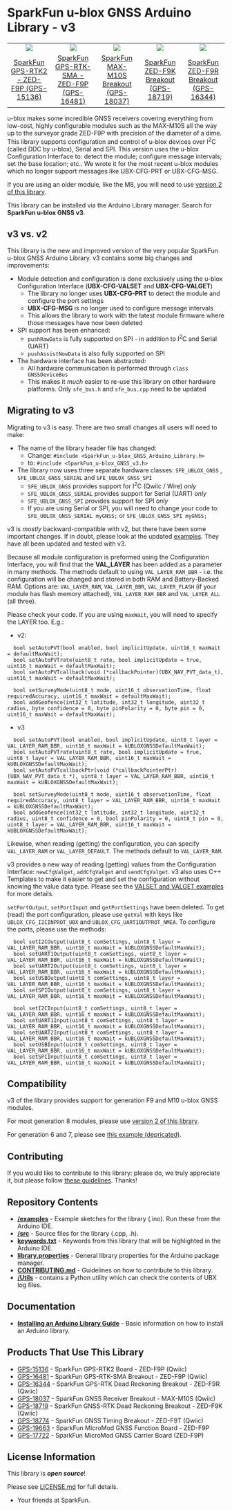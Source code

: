 # SparkFun u-blox GNSS Arduino Library - v3

<table class="table table-hover table-striped table-bordered">
  <tr align="center">
   <td><a href="https://www.sparkfun.com/products/15136"><img src="https://cdn.sparkfun.com//assets/parts/1/3/5/1/4/15136-SparkFun_GPS-RTK2_Board_-_ZED-F9P__Qwiic_-03.jpg"></a></td>
   <td><a href="https://www.sparkfun.com/products/16481"><img src="https://cdn.sparkfun.com//assets/parts/1/5/3/5/2/16481-SparkFun_GPS-RTK-SMA_Breakout_-_ZED-F9P__Qwiic_-01a.jpg"></a></td>
   <td><a href="https://www.sparkfun.com/products/18037"><img src="https://cdn.sparkfun.com//assets/parts/1/7/3/4/1/18037-SparkFun_GNSS_Receiver_Breakout_-_MAX-M10S__Qwiic_-01_Default.jpg"></a></td>
   <td><a href="https://www.sparkfun.com/products/18719"><img src="https://cdn.sparkfun.com//assets/parts/1/8/2/6/6/18719-SparkFun_GNSS-RTK_Dead_Reckoning_Breakout_-_ZED-F9K__Qwiic_-01.jpg"></a></td>
    <td><a href="https://www.sparkfun.com/products/16344"><img src="https://cdn.sparkfun.com//assets/parts/1/5/0/5/9/16344-SparkFun_GPS-RTK_Dead_Reckoning_Breakout_-_ZED-F9R__Qwiic_-01a.jpg"></a></td>
  </tr>
  <tr align="center">
    <td><a href="https://www.sparkfun.com/products/15136">SparkFun GPS-RTK2 - ZED-F9P (GPS-15136)</a></td>
    <td><a href="https://www.sparkfun.com/products/16481">SparkFun GPS-RTK-SMA - ZED-F9P (GPS-16481)</a></td>
    <td><a href="https://www.sparkfun.com/products/18037">SparkFun MAX-M10S Breakout (GPS-18037)</a></td>
    <td><a href="https://www.sparkfun.com/products/18719">SparkFun ZED-F9K Breakout (GPS-18719)</a></td>
    <td><a href="https://www.sparkfun.com/products/16344">SparkFun ZED-F9R Breakout (GPS-16344)</a></td>
  </tr>
</table>

u-blox makes some incredible GNSS receivers covering everything from low-cost, highly configurable modules such as the MAX-M10S all the way up to the surveyor grade ZED-F9P with precision of the diameter of a dime. This library supports configuration and control of u-blox devices over I<sup>2</sup>C (called DDC by u-blox), Serial and SPI. This version uses the u-blox Configuration Interface to: detect the module; configure message intervals; set the base location; etc.. We wrote it for the most recent u-blox modules which no longer support messages like UBX-CFG-PRT or UBX-CFG-MSG.

If you are using an older module, like the M8, you will need to use [version 2 of this library](https://github.com/sparkfun/SparkFun_u-blox_GNSS_Arduino_Library).

This library can be installed via the Arduino Library manager. Search for **SparkFun u-blox GNSS v3**.

## v3 vs. v2

This library is the new and improved version of the very popular SparkFun u-blox GNSS Arduino Library. v3 contains some big changes and improvements:

* Module detection and configuration is done exclusively using the u-blox Configuration Interface (**UBX-CFG-VALSET** and **UBX-CFG-VALGET**)
  * The library no longer uses **UBX-CFG-PRT** to detect the module and configure the port settings
  * **UBX-CFG-MSG** is no longer used to configure message intervals
  * This allows the library to work with the latest module firmware where those messages have now been deleted
* SPI support has been enhanced:
  * ```pushRawData``` is fully supported on SPI - in addition to I<sup>2</sup>C and Serial (UART)
  * ```pushAssistNowData``` is also fully supported on SPI
* The hardware interface has been abstracted:
  * All hardware communication is performed through ```class GNSSDeviceBus```
  * This makes it _much_ easier to re-use this library on other hardware platforms. Only ```sfe_bus.h``` and ```sfe_bus.cpp``` need to be updated

## Migrating to v3

Migrating to v3 is easy. There are two small changes all users will need to make:

* The name of the library header file has changed:
  * Change: ```#include <SparkFun_u-blox_GNSS_Arduino_Library.h>```
  * to: ```#include <SparkFun_u-blox_GNSS_v3.h>```
* The library now uses three separate hardware classes: ```SFE_UBLOX_GNSS``` , ```SFE_UBLOX_GNSS_SERIAL``` and ```SFE_UBLOX_GNSS_SPI```
  * ```SFE_UBLOX_GNSS``` provides support for I<sup>2</sup>C (Qwiic / Wire) _only_
  * ```SFE_UBLOX_GNSS_SERIAL``` provides support for Serial (UART) _only_
  * ```SFE_UBLOX_GNSS_SPI``` provides support for SPI _only_
  * If you are using Serial or SPI, you will need to change your code to: ```SFE_UBLOX_GNSS_SERIAL myGNSS;``` or ```SFE_UBLOX_GNSS_SPI myGNSS;```

v3 is _mostly_ backward-compatible with v2, but there have been some important changes. If in doubt, please look at the updated [examples](./examples).
They have all been updated and tested with v3.

Because all module configuration is preformed using the Configuration Interface, you will find that the **VAL_LAYER** has been added as
a parameter in many methods. The methods default to using ```VAL_LAYER_RAM_BBR``` - i.e. the configuration will be changed and stored in both
RAM and Battery-Backed RAM. Options are: ```VAL_LAYER_RAM```, ```VAL_LAYER_BBR```, ```VAL_LAYER_FLASH``` (if your module has flash memory attached),
```VAL_LAYER_RAM_BBR``` and ```VAL_LAYER_ALL``` (all three).

Please check your code. If you are using ```maxWait```, you will need to specify the LAYER too. E.g.:

* v2:

```
  bool setAutoPVT(bool enabled, bool implicitUpdate, uint16_t maxWait = defaultMaxWait);
  bool setAutoPVTrate(uint8_t rate, bool implicitUpdate = true, uint16_t maxWait = defaultMaxWait);
  bool setAutoPVTcallback(void (*callbackPointer)(UBX_NAV_PVT_data_t), uint16_t maxWait = defaultMaxWait);

  bool setSurveyMode(uint8_t mode, uint16_t observationTime, float requiredAccuracy, uint16_t maxWait = defaultMaxWait);
  bool addGeofence(int32_t latitude, int32_t longitude, uint32_t radius, byte confidence = 0, byte pinPolarity = 0, byte pin = 0, uint16_t maxWait = defaultMaxWait);
```

* v3

```
  bool setAutoPVT(bool enabled, bool implicitUpdate, uint8_t layer = VAL_LAYER_RAM_BBR, uint16_t maxWait = kUBLOXGNSSDefaultMaxWait);
  bool setAutoPVTrate(uint8_t rate, bool implicitUpdate = true, uint8_t layer = VAL_LAYER_RAM_BBR, uint16_t maxWait = kUBLOXGNSSDefaultMaxWait);
  bool setAutoPVTcallbackPtr(void (*callbackPointerPtr)(UBX_NAV_PVT_data_t *), uint8_t layer = VAL_LAYER_RAM_BBR, uint16_t maxWait = kUBLOXGNSSDefaultMaxWait);

  bool setSurveyMode(uint8_t mode, uint16_t observationTime, float requiredAccuracy, uint8_t layer = VAL_LAYER_RAM_BBR, uint16_t maxWait = kUBLOXGNSSDefaultMaxWait);
  bool addGeofence(int32_t latitude, int32_t longitude, uint32_t radius, uint8_t confidence = 0, bool pinPolarity = 0, uint8_t pin = 0, uint8_t layer = VAL_LAYER_RAM_BBR, uint16_t maxWait = kUBLOXGNSSDefaultMaxWait);
```

Likewise, when reading (getting) the configuration, you can specify ```VAL_LAYER_RAM``` or ```VAL_LAYER_DEFAULT```. The methods default to ```VAL_LAYER_RAM```.

v3 provides a new way of reading (getting) values from the Configuration Interface: ```newCfgValget```, ```addCfgValget``` and ```sendCfgValget```.
v3 also uses C++ Templates to make it easier to get and set the configuration without knowing the value data type.
Please see the [VALSET and VALGET examples](./examples/VALGET_and_VALSET/) for more details.

```setPortOutput```, ```setPortInput``` and ```getPortSettings``` have been deleted.
To get (read) the port configuration, please use ```getVal``` with keys like ```UBLOX_CFG_I2CINPROT_UBX``` and ```UBLOX_CFG_UART1OUTPROT_NMEA```.
To configure the ports, please use the methods:

```
  bool setI2COutput(uint8_t comSettings, uint8_t layer = VAL_LAYER_RAM_BBR, uint16_t maxWait = kUBLOXGNSSDefaultMaxWait);
  bool setUART1Output(uint8_t comSettings, uint8_t layer = VAL_LAYER_RAM_BBR, uint16_t maxWait = kUBLOXGNSSDefaultMaxWait);
  bool setUART2Output(uint8_t comSettings, uint8_t layer = VAL_LAYER_RAM_BBR, uint16_t maxWait = kUBLOXGNSSDefaultMaxWait);
  bool setUSBOutput(uint8_t comSettings, uint8_t layer = VAL_LAYER_RAM_BBR, uint16_t maxWait = kUBLOXGNSSDefaultMaxWait);
  bool setSPIOutput(uint8_t comSettings, uint8_t layer = VAL_LAYER_RAM_BBR, uint16_t maxWait = kUBLOXGNSSDefaultMaxWait);

  bool setI2CInput(uint8_t comSettings, uint8_t layer = VAL_LAYER_RAM_BBR, uint16_t maxWait = kUBLOXGNSSDefaultMaxWait);
  bool setUART1Input(uint8_t comSettings, uint8_t layer = VAL_LAYER_RAM_BBR, uint16_t maxWait = kUBLOXGNSSDefaultMaxWait);
  bool setUART2Input(uint8_t comSettings, uint8_t layer = VAL_LAYER_RAM_BBR, uint16_t maxWait = kUBLOXGNSSDefaultMaxWait);
  bool setUSBInput(uint8_t comSettings, uint8_t layer = VAL_LAYER_RAM_BBR, uint16_t maxWait = kUBLOXGNSSDefaultMaxWait);
  bool setSPIInput(uint8_t comSettings, uint8_t layer = VAL_LAYER_RAM_BBR, uint16_t maxWait = kUBLOXGNSSDefaultMaxWait);
```

## Compatibility

v3 of the library provides support for generation F9 and M10 u-blox GNSS modules.

For most generation 8 modules, please use [version 2 of this library](https://github.com/sparkfun/SparkFun_u-blox_GNSS_Arduino_Library).

For generation 6 and 7, please see [this example (depricated)](https://github.com/sparkfun/SparkFun_Ublox_Arduino_Library/tree/master/examples/Series_6_7/Example1_GetPositionAndTime_Series_6_7).

## Contributing

If you would like to contribute to this library: please do, we truly appreciate it, but please follow [these guidelines](./CONTRIBUTING.md). Thanks!

## Repository Contents

* [**/examples**](./examples) - Example sketches for the library (.ino). Run these from the Arduino IDE.
* [**/src**](./src) - Source files for the library (.cpp, .h).
* [**keywords.txt**](./keywords.txt) - Keywords from this library that will be highlighted in the Arduino IDE.
* [**library.properties**](./library.properties) - General library properties for the Arduino package manager.
* [**CONTRIBUTING.md**](./CONTRIBUTING.md) - Guidelines on how to contribute to this library.
* [**/Utils**](./Utils) - contains a Python utility which can check the contents of UBX log files.

## Documentation

* [**Installing an Arduino Library Guide**](https://learn.sparkfun.com/tutorials/installing-an-arduino-library) - Basic information on how to install an Arduino library.

## Products That Use This Library

* [GPS-15136](https://www.sparkfun.com/products/15136) - SparkFun GPS-RTK2 Board - ZED-F9P (Qwiic)
* [GPS-16481](https://www.sparkfun.com/products/16481) - SparkFun GPS-RTK-SMA Breakout - ZED-F9P (Qwiic)
* [GPS-16344](https://www.sparkfun.com/products/16344) - SparkFun GPS-RTK Dead Reckoning Breakout - ZED-F9R (Qwiic)
* [GPS-18037](https://www.sparkfun.com/products/18037) - SparkFun GNSS Receiver Breakout - MAX-M10S (Qwiic)
* [GPS-18719](https://www.sparkfun.com/products/18719) - SparkFun GNSS-RTK Dead Reckoning Breakout - ZED-F9K (Qwiic)
* [GPS-18774](https://www.sparkfun.com/products/18774) - SparkFun GNSS Timing Breakout - ZED-F9T (Qwiic)
* [GPS-19663](https://www.sparkfun.com/products/19663) - SparkFun MicroMod GNSS Function Board - ZED-F9P
* [GPS-17722](https://www.sparkfun.com/products/17722) - SparkFun MicroMod GNSS Carrier Board (ZED-F9P)

## License Information

This library is _**open source**_!

Please see [LICENSE.md](./LICENSE.md) for full details.

- Your friends at SparkFun.
